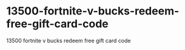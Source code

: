 # 13500-fortnite-v-bucks-redeem-free-gift-card-code
13500 fortnite v bucks redeem free gift card code
